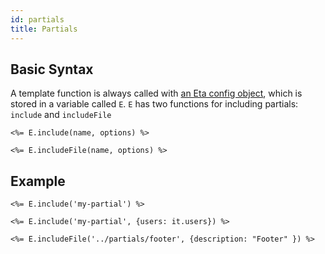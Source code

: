 ```yaml
---
id: partials
title: Partials
---
```


## Basic Syntax

A template function is always called with [an Eta config object](../api/configuration.md), which is stored in a variable called `E`. `E` has two functions for including partials: `include` and `includeFile`

```
<%= E.include(name, options) %>
```

```
<%= E.includeFile(name, options) %>
```

## Example

```ejs
<%= E.include('my-partial') %>
```

```ejs
<%= E.include('my-partial', {users: it.users}) %>
```

```
<%= E.includeFile('../partials/footer', {description: "Footer" }) %>
```
